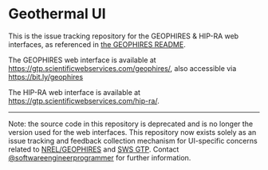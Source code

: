 # Geothermal UI

This is the issue tracking repository for the GEOPHIRES & HIP-RA web interfaces, as referenced in [the GEOPHIRES README](https://github.com/NREL/GEOPHIRES-X?tab=readme-ov-file#web-interface).

The GEOPHIRES web interface is available at https://gtp.scientificwebservices.com/geophires/, also accessible via https://bit.ly/geophires

The HIP-RA web interface is available at https://gtp.scientificwebservices.com/hip-ra/.

---

Note: the source code in this repository is deprecated and is no longer the version used for the web interfaces.
This repository now exists solely as an issue tracking and feedback collection mechanism for UI-specific concerns related to [NREL/GEOPHIRES](https://github.com/NREL/GEOPHIRES-X) and [SWS GTP](https://gtp.scientificwebservices.com/).
Contact [@softwareengineerprogrammer](https://github.com/softwareengineerprogrammer) for further information. 
